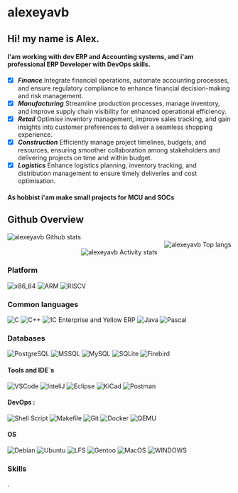 # alexeyavb
## Hi! my name is Alex.<br>
#### I'am working with dev ERP and Accounting systems, and i'am professional ERP Developer with DevOps skills.

- [x] ***Finance***.Integrate financial operations, automate accounting processes, and ensure regulatory compliance to enhance financial decision-making and risk management. 
- [x] ***Manufacturing*** Streamline production processes, manage inventory, and improve supply chain visibility for enhanced operational efficiency. 
- [x] ***Retail*** Optimise inventory management, improve sales tracking, and gain insights into customer preferences to deliver a seamless shopping experience. 
- [x] ***Construction*** Efficiently manage project timelines, budgets, and resources, ensuring smoother collaboration among stakeholders and delivering projects on time and within budget.
- [x] ***Logistics*** Enhance logistics planning, inventory tracking, and distribution management to ensure timely deliveries and cost optimisation. 

#### As hobbist i'am make small projects for MCU and SOCs
## Github Overview
<div valgn="center">
<div align="left" valign=center halign="center">
<img align="left" alt="alexeyavb Github stats" src="https://github-readme-stats.vercel.app/api?username=alexeyavb&show_icons=true&theme=radical" />	&nbsp;
</div>
<div align="right" valign="center">
<img align="right" alt="alexeyavb Top langs " src="https://github-readme-stats.vercel.app/api/top-langs/?username=alexeyavb&hide=javascript,html,css,CMake,Python,Batchfile&theme=radical&layout=compact" />	&nbsp;
</div>
<div align="center">
<img align="center" alt="alexeyavb Activity stats " src="http://github-profile-summary-cards.vercel.app/api/cards/profile-details?username=alexeyavb&theme=radical" />
</div>
</div>

<div valign="center", halign="center">

### Platform
![x86_64](https://img.shields.io/badge/x86_64-F96430?style=for-the-badge&logo=intel&logoColor=white)
![ARM](https://img.shields.io/badge/ARM-B94410?style=for-the-badge&logo=arm&logoColor=white)
![RISCV](https://img.shields.io/badge/RISCV-B94410?style=for-the-badge&logo=riscv&logoColor=white)
### Common languages
![C](https://custom-icon-badges.herokuapp.com/badge/C-03599C.svg?style=for-the-badge&logo=c-in-hexagon&logoColor=white)
![C++](https://custom-icon-badges.herokuapp.com/badge/C++-9C033A.svg?style=for-the-badge&logo=cpp2&logoColor=white)
![1C Enterprise and Yellow ERP](https://img.shields.io/badge/1C_Enterprise-eac54f?style=for-the-badge&logo=openjdk&logoColor=red)
![Java](https://img.shields.io/badge/Java-0a0f4f?style=for-the-badge&logo=openjdk&logoColor=blue)
![Pascal](https://img.shields.io/badge/Pascal-4ac94f?style=for-the-badge&logo=delphi&logoColor=blue)	&nbsp;

### Databases
![PostgreSQL](https://img.shields.io/badge/PostgreSQL-4EA9FB?style=for-the-badge&logo=mongodb&logoColor=white)
![MSSQL](https://img.shields.io/badge/MSSQL-AE090B?style=for-the-badge&logo=mssql&logoColor=whgite)
![MySQL](https://img.shields.io/badge/MySQL-E00C04?style=for-the-badge&logo=mysql&logoColor=black)
![SQLite](https://img.shields.io/badge/SQLite-4E596B?style=for-the-badge&logo=sqlite&logoColor=white)
![Firebird](https://img.shields.io/badge/Firebird-0E094B?style=for-the-badge&logo=firebird&logoColor=white)

#### Tools and IDE`s
![VSCode](https://img.shields.io/badge/VS_Code-0078D4?style=for-the-badge&logo=visual%20studio%20code&logoColor=white)
![InteliJ](https://img.shields.io/badge/IntelliJ_IDEA-000000.svg?style=for-the-badge&logo=intellij-idea&logoColor=white)
![Eclipse](https://img.shields.io/badge/Eclipse-6C6CB7?style=for-the-badge&logo=eclipse&logoColor=white)
![KiCad](https://img.shields.io/badge/KiCAD-6E6ED7?style=for-the-badge&logo=kicad&logoColor=white)
![Postman](https://img.shields.io/badge/Postman-FF6C37?style=for-the-badge&logo=postman&logoColor=white)

#### DevOps  ️:
![Shell Script](https://img.shields.io/badge/Shell_Script-121011?style=for-the-badge&logo=gnu-bash&logoColor=white)
![Makefile](https://img.shields.io/badge/Makefile-E44C30?style=for-the-badge&logo=make&logoColor=white)
![Git](https://img.shields.io/badge/GIT-E44C30?style=for-the-badge&logo=git&logoColor=white)
![Docker](https://img.shields.io/badge/Docker-0F0FFA?style=for-the-badge&logo=docker&logoColor=white)
![QEMU](https://img.shields.io/badge/Qemu-EFEC57?style=for-the-badge&logo=qemu&logoColor=black)

#### OS
![Debian](https://img.shields.io/badge/Debian-F96430?style=for-the-badge&logo=debian&logoColor=white)
![Ubuntu](https://img.shields.io/badge/Ubuntu-B94410?style=for-the-badge&logo=ubuntu&logoColor=white)
![LFS](https://img.shields.io/badge/LFS-44B910?style=for-the-badge&logo=linux&logoColor=white)
![Gentoo](https://img.shields.io/badge/Gentoo-6C6CB8?style=for-the-badge&logo=gentoo&logoColor=white)
![MacOS](https://img.shields.io/badge/MacOS-ABABAB?style=for-the-badge&logo=macos&logoColor=black)
![WINDOWS](https://img.shields.io/badge/Windows%20NT4..11-070756?style=for-the-badge&logo=wndowsnt&logoColor=white)

### Skills
.
